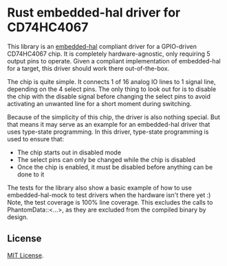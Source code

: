 Rust embedded-hal driver for CD74HC4067
============

This library is an [embedded-hal][] compliant driver for a GPIO-driven CD74HC4067 chip.
It is completely hardware-agnostic, only requiring 5 output pins to operate.
Given a compliant implementation of embedded-hal for a target, this driver should work there out-of-the-box.

The chip is quite simple. It connects 1 of 16 analog IO lines to 1 signal line, depending on the 4 select pins.
The only thing to look out for is to disable the chip with the disable signal before changing the select pins to avoid activating an unwanted line for a short moment during switching.

Because of the simplicity of this chip, the driver is also nothing special. But that means it may serve as an example for an embedded-hal driver that uses type-state programming.
In this driver, type-state programming is used to ensure that:

* The chip starts out in disabled mode
* The select pins can only be changed while the chip is disabled
* Once the chip is enabled, it must be disabled before anything can be done to it

The tests for the library also show a basic example of how to use embedded-hal-mock to test drivers when the hardware isn't there yet :)
Note, the test coverage is 100% line coverage. This excludes the calls to PhantomData::<...>, as they are excluded from the compiled binary by design.

[embedded-hal]: https://github.com/japaric/embedded-hal.git

License
-------

[MIT License](LICENSE).
